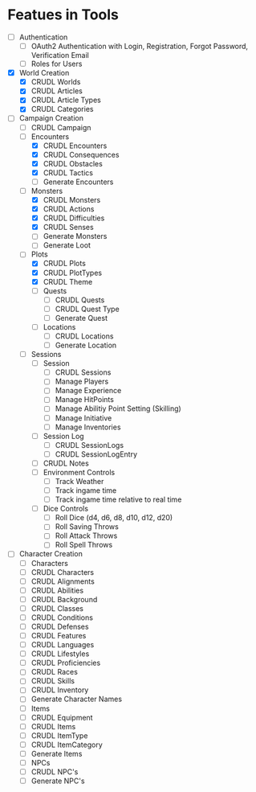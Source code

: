 # Featues in Tools

- [ ] Authentication
  - [ ] OAuth2 Authentication with Login, Registration, Forgot Password, Verification Email
  - [ ] Roles for Users
- [x] World Creation
  - [x] CRUDL Worlds
  - [x] CRUDL Articles
  - [x] CRUDL Article Types
  - [x] CRUDL Categories
- [ ] Campaign Creation
  - [ ] CRUDL Campaign
  - [ ] Encounters
    - [x] CRUDL Encounters
    - [x] CRUDL Consequences
    - [x] CRUDL Obstacles
    - [x] CRUDL Tactics
    - [ ]  Generate Encounters
  - [ ] Monsters
    - [x] CRUDL Monsters
    - [x] CRUDL Actions
    - [x] CRUDL Difficulties
    - [x] CRUDL Senses
    - [ ]  Generate Monsters
    - [ ]  Generate Loot
  - [ ] Plots
    - [x] CRUDL Plots
    - [x] CRUDL PlotTypes
    - [x] CRUDL Theme
    - [ ] Quests
      - [ ] CRUDL Quests
      - [ ] CRUDL Quest Type
      - [ ] Generate Quest
    - [ ] Locations
      - [ ] CRUDL Locations
      - [ ] Generate Location
  - [ ] Sessions
    - [ ] Session
      - [ ]  CRUDL Sessions
      - [ ]  Manage Players
      - [ ]  Manage Experience
      - [ ]  Manage HitPoints
      - [ ]  Manage Abilitiy Point Setting (Skilling)
      - [ ]  Manage Initiative
      - [ ]  Manage Inventories
    - [ ] Session Log
      - [ ] CRUDL SessionLogs
      - [ ] CRUDL SessionLogEntry
    - [ ] CRUDL Notes
    - [ ] Environment Controls
      - [ ] Track Weather
      - [ ] Track ingame time
      - [ ] Track ingame time relative to real time
    - [ ] Dice Controls
      - [ ] Roll Dice (d4, d6, d8, d10, d12, d20)
      - [ ] Roll Saving Throws
      - [ ] Roll Attack Throws
      - [ ] Roll Spell Throws
- [ ] Character Creation
  - [ ]  Characters
    - [ ] CRUDL Characters
    - [ ]  CRUDL Alignments
    - [ ]  CRUDL Abilities
    - [ ]  CRUDL Background
    - [ ]  CRUDL Classes
    - [ ]  CRUDL Conditions
    - [ ]  CRUDL Defenses
    - [ ]  CRUDL Features
    - [ ]  CRUDL Languages
    - [ ]  CRUDL Lifestyles
    - [ ]  CRUDL Proficiencies
    - [ ]  CRUDL Races
    - [ ]  CRUDL Skills
    - [ ]  CRUDL Inventory
    - [ ]  Generate Character Names
  - [ ]  Items
    - [ ]  CRUDL Equipment
    - [ ]  CRUDL Items
    - [ ]  CRUDL ItemType
    - [ ]  CRUDL ItemCategory
    - [ ]  Generate Items
  - [ ]  NPCs
    - [ ]  CRUDL NPC's
    - [ ]  Generate NPC's
